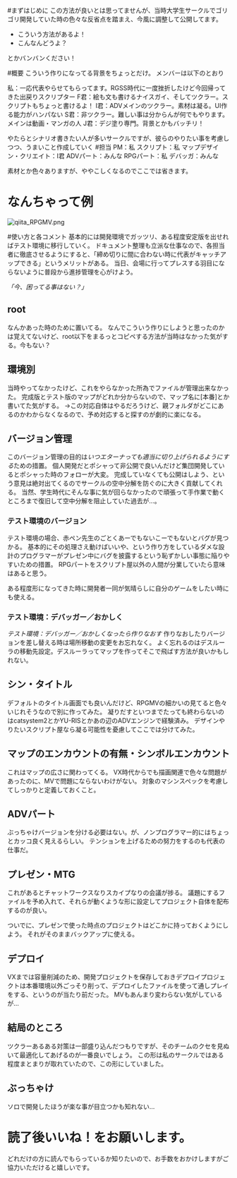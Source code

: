 #まずはじめに
この方法が良いとは思ってませんが、当時大学生サークルでゴリゴリ開発していた時の色々な反省点を踏まえ、今風に調整して公開してます。

- こういう方法があるよ！
- こんなんどうよ？

とかバンバンください！

#概要
こういう作りになってる背景をちょっとだけ。
メンバーは以下のとおり

私：一応代表やらせてもらってます。RGSS時代に一度挫折したけど今回帰ってきた出戻りスクリプター
F君：絵も文も書けるナイスガイ、そしてツクラー。スクリプトもちょっと書けるよ！
I君：ADVメインのツクラー。素材は凝る。UI作る能力がハンパない
S君：非ツクラー。難しい事は分からんが何でもやります。メインは動画・マンガの人
J君：デジ塗り専門。背景とかもバッチリ！

やたらとシナリオ書きたい人が多いサークルですが、彼らのやりたい事を考慮しつつ、うまいこと作成していく
#担当
PM：私
スクリプト：私
マップデザイン・クリエイト：I君
ADVパート：みんな
RPGパート：私
デバッガ：みんな

素材とか色々ありますが、ややこしくなるのでここでは省きます。

# なんちゃって例
![qiita_RPGMV.png](https://qiita-image-store.s3.amazonaws.com/0/122800/2dc248bc-00bb-fef7-0766-69e81e114b4a.png)


#使い方と各コメント
基本的には開発環境でガッツリ、ある程度安定版を出せればテスト環境に移行していく。
ドキュメント整理も立派な仕事なので、各担当者に徹底させるようにすると、「締め切りに間に合わない時に代表がキャッチアップできる」というメリットがある。
当日、会場に行ってプレスする羽目にならないように普段から進捗管理を心がけよう。

*「今、困ってる事はない？」*

## root
なんかあった時のために置いてる。
なんでこういう作りにしようと思ったのかは覚えてないけど、root以下をまるっとコピペする方法が当時はなかった気がする。今もない？

## 環境別
当時やってなかったけど、これをやらなかった所為でファイルが管理出来なかった。
完成版とテスト版のマップがどれか分からないので、マップ名に[本番]とか書いてた気がする。
->この対応自体はやるだろうけど、親フォルダがどこにあるのかわからなくなるので、予め対応すると探すのが劇的に楽になる。

## バージョン管理
このバージョン管理の目的は*いつエターナっても適当に切り上げられるようにする*ための措置。
個人開発だとポシャって非公開で良いんだけど集団開発しているとポシャった時のフォローが大変。
完成していなくても公開はしよう、という意見は絶対出てくるのでサークルの空中分解を防ぐのに大きく貢献してくれる。
当然、学生時代にそんな事に気が回らなかったので頑張って手作業で動くところまで復旧して空中分解を阻止していた過去が…。

### テスト環境のバージョン
テスト環境の場合、赤ペン先生のごとくあーでもないこーでもないとバグが見つかる。
基本的にその処理さえ動けばいいや、という作り方をしているダメな設計のプログラマーがプレゼン中にバグを披露するという恥ずかしい事態に陥りやすいための措置。
RPGパートをスクリプト屋以外の人間が分業していたら意味はあると思う。

ある程度形になってきた時に開発者一同が気晴らしに自分のゲームをしたい時にも使える。

### テスト環境：デバッガー／おかしく
*テスト環境：デバッガー／おかしくなったら作りなおす*
作りなおしたりバージョンを差し替える時は場所移動の変更をお忘れなく。
よく忘れるのはデスルーラの移動先設定。デスルーラってマップを作ってそこで飛ばす方法が良いかもしれない。

## シン・タイトル
デフォルトのタイトル画面でも良いんだけど、RPGMVの細かいの見てると色々いじれそうなので別に作ってみた。
凝りだすといつまでたっても終わらないのはcatsystem2とかYU-RISとかあの辺のADVエンジンで経験済み。
デザインやりたいスクリプト屋なら凝る可能性を憂慮してここでは分けてみた。

## マップのエンカウントの有無・シンボルエンカウント
これはマップの広さに関わってくる。
VX時代からでも描画関連で色々な問題があったのに、MVで問題にならないわけがない。
対象のマシンスペックを考慮してしっかりと定義しておくこと。

## ADVパート
ぶっちゃけバージョンを分ける必要はない。が、ノンプログラマー的にはちょっとカッコ良く見えるらしい。
テンションを上げるための努力をするのも代表の仕事だ。

## プレゼン・MTG
これがあるとチャットワークスなりスカイプなりの会議が捗る。
議題にするファイルを予め入れて、それらが動くような形に設定してプロジェクト自体を配布するのが良い。

ついでに、プレゼンで使った時点のプロジェクトはどこかに持っておくようにしよう。
それがそのままバックアップに使える。

## デプロイ
VXまでは容量削減のため、開発プロジェクトを保存しておきデプロイプロジェクトは本番環境以外ごっそり削って、デプロイしたファイルを使って通しプレイをする、というのが当たり前だった。
MVもあんまり変わらない気がしているが…


## 結局のところ
ツクラーあるある対策は一部盛り込んだつもりですが、そのチームのクセを見ぬいて最適化してあげるのが一番良いでしょう。
この形は私のサークルではある程度まとまりが取れていたので、この形にしていました。

## ぶっちゃけ
ソロで開発したほうが楽な事が目立つかも知れない…

# 読了後いいね！をお願いします。
どれだけの方に読んでもらっているか知りたいので、お手数をおかけしますがご協力いただけると嬉しいです。

